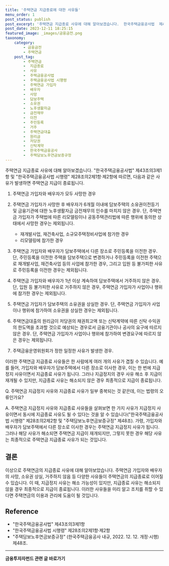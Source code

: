 ```yaml
---
title: '주택연금 지급종료에 대한 사유들'
menu_order: 1
post_status: publish
post_excerpt: '주택연금 지급종료 사유에 대해 알아보겠습니다.  한국주택금융공사법  제43조의3제1항 및  한국주택금융공사법 시행령  제28조의2제1항 제2항에 따르면, 다음과 같은 사유가 발생하면 주택연금 지급이 종료됩니다.'
post_date: 2023-12-11 18:25:15
featured_image: _images/금융금전.png
taxonomy:
    category:
        - 금융금전
        - 주택연금
    post_tag:
        - 주택연금
        -  지급종료
        -  사유
        -  주택금융공사법
        -  주택금융공사법 시행령
        -  주택연금 가입자
        -  배우자
        -  사망
        -  담보주택
        -  소유권
        -  노후생활자금
        -  금전채무
        -  이전
        -  주민등록
        -  거주
        -  주택연금대출
        -  원리금
        -  저당권
        -  신탁계약
        -  한국주택금융공사
        -  주택담보노후연금보증규정
---
```



주택연금 지급종료 사유에 대해 알아보겠습니다. "한국주택금융공사법" 제43조의3제1항 및 "한국주택금융공사법 시행령" 제28조의2제1항·제2항에 따르면, 다음과 같은 사유가 발생하면 주택연금 지급이 종료됩니다.

1. 주택연금 가입자와 배우자가 모두 사망한 경우
2. 주택연금 가입자가 사망한 후 배우자가 6개월 이내에 담보주택의 소유권이전등기 및 금융기관에 대한 노후생활자금 금전채무의 인수를 마치지 않은 경우. 단, 주택연금 가입자가 주택법에 따른 리모델링이나 공동주택관리법에 따른 행위에 동의한 상태에서 사망한 경우는 제외됩니다.
   * 재개발사업, 재건축사업, 소규모주택정비사업에 참가한 경우
   * 리모델링에 참가한 경우

3. 주택연금 가입자와 배우자가 담보주택에서 다른 장소로 주민등록을 이전한 경우. 단, 주민등록을 이전한 주택을 담보주택으로 변경하거나 주민등록을 이전한 주택으로 재개발사업, 재건축사업 등의 사업에 참가한 경우, 그리고 입원 등 불가피한 사유로 주민등록을 이전한 경우는 제외됩니다.

4. 주택연금 가입자와 배우자가 1년 이상 계속하여 담보주택에서 거주하지 않은 경우. 단, 입원 등 불가피한 사유로 거주하지 않은 경우, 주택연금 가입자가 사업이나 행위에 참가한 경우는 제외됩니다.

5. 주택연금 가입자가 담보주택의 소유권을 상실한 경우. 단, 주택연금 가입자가 사업이나 행위에 참가하여 소유권을 상실한 경우는 제외됩니다.

6. 주택연금대출의 원리금이 저당권의 채권최고액 또는 신탁계약에 따른 신탁 수익권의 한도액을 초과할 것으로 예상되는 경우로서 금융기관이나 공사의 요구에 따르지 않은 경우. 단, 주택연금 가입자가 사업이나 행위에 참가하여 변경요구에 따르지 않은 경우는 제외됩니다.

7. 주택금융운영위원회가 정한 일정한 사유가 발생한 경우.

이러한 주택연금 지급종료 사유들은 한 사람에게 여러 개의 사유가 겹칠 수 있습니다. 예를 들어, 가입자와 배우자가 담보주택에서 다른 장소로 이사한 경우, 이는 한 번에 지급정지 사유이면서 지급종료 사유가 됩니다. 그러나 지급정지의 경우 사유 해소 후 지급이 재개될 수 있지만, 지급종료 사유는 해소되지 않은 경우 최종적으로 지급이 종료됩니다.

Q. 주택연금 지급정지 사유와 지급종료 사유가 일부 중복되는 것 같은데, 이는 법령의 오류인가요?

A. 주택연금 지급정지 사유와 지급종료 사유들을 살펴보면 한 가지 사유가 지급정지 사유이면서 동시에 지급종료 사유도 될 수 있다는 것을 알 수 있습니다("한국주택금융공사법 시행령" 제28조의2제2항 및 "주택담보노후연금보증규정" 제48조). 가령, 가입자와 배우자가 담보주택에서 다른 장소로 이사한 경우는 주택연금 지급정지 사유가 됩니다. 그러나 해당 사유가 해소되면 주택연금 지급이 재개되지만, 그렇지 못한 경우 해당 사유는 최종적으로 주택연금 지급종료 사유가 되는 것입니다.

## 결론

이상으로 주택연금의 지급종료 사유에 대해 알아보았습니다. 주택연금 가입자와 배우자의 사망, 소유권 상실, 거주하지 않음 등 다양한 사유들이 주택연금의 지급종료로 이어질 수 있습니다. 이 때, 지급정지 사유는 해소 가능성이 있지만, 지급종료 사유는 해소되지 않을 경우 최종적으로 지급이 종료됩니다. 이러한 사유들을 미리 알고 조치를 취할 수 있다면 주택연금의 이용과 관리에 도움이 될 것입니다.

## Reference
- "한국주택금융공사법" 제43조의3제1항
- "한국주택금융공사법 시행령" 제28조의2제1항·제2항
- "주택담보노후연금보증규정" (한국주택금융공사 내규, 2022. 12. 12. 개정·시행) 제48조.
<!-- wp:separator -->
<hr class="wp-block-separator has-alpha-channel-opacity"/>
<!-- /wp:separator -->

<!-- wp:group {"backgroundColor":"base","layout":{"type":"constrained"}} -->
<div class="wp-block-group has-base-background-color has-background"><!-- wp:paragraph {"align":"center","fontSize":"medium"} -->
<p class="has-text-align-center has-large-font-size"><strong>금융투자자펀드 관련 글 바로가기</strong></p>
<!-- /wp:paragraph -->


<!-- wp:latest-posts
{"categories":[{"id":13443,"count":19,"description":"","link":"https://uknowlaw.com/category/%ea%b8%88%ec%9c%b5%ed%88%ac%ec%9e%90%ec%9e%90%ed%8e%80%eb%93%9c/","name":"금융투자자펀드","slug":"금융투자자펀드","taxonomy":"category","parent":0,"meta":[],"_links":{"self":[{"href":"https://uknowlaw.com/wp-json/wp/v2/categories/13443"}],"collection":[{"href":"https://uknowlaw.com/wp-json/wp/v2/categories"}],"about":[{"href":"https://uknowlaw.com/wp-json/wp/v2/taxonomies/category"}],"wp:post_type":[{"href":"https://uknowlaw.com/wp-json/wp/v2/posts?categories=13443"}],"curies":[{"name":"wp","href":"https://api.w.org/{rel}","templated":true}]}}],"postsToShow":100,"excerptLength":28,"postLayout":"grid","columns":2,"featuredImageAlign":"left","featuredImageSizeSlug":"large","fontSize":"small"} /--></div>
<!-- /wp:group -->